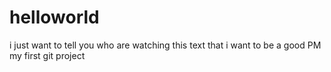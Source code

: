 # helloworld
i  just want to tell you who are watching this text that i want to be a good PM 
my first git project
